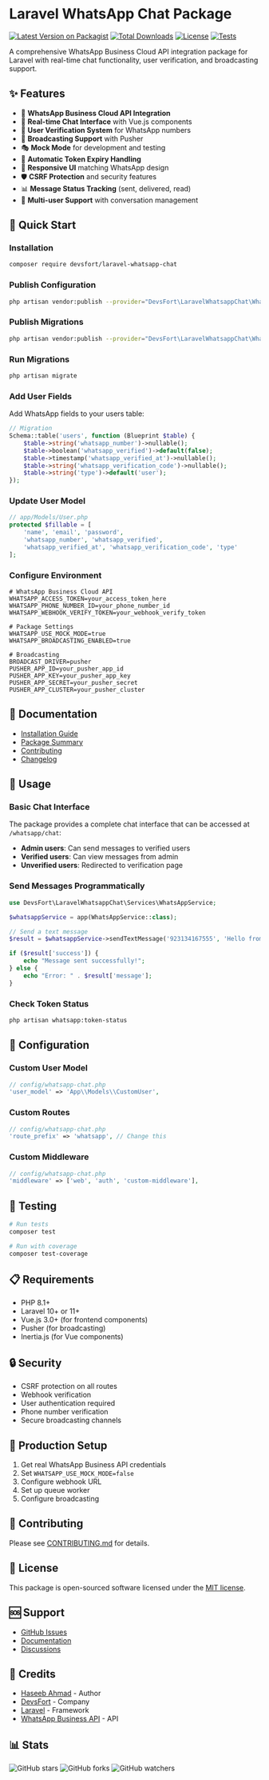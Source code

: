 # Laravel WhatsApp Chat Package

[![Latest Version on Packagist](https://img.shields.io/packagist/v/hahmad748/laravel-whatsapp-chat.svg?style=flat-square)](https://packagist.org/packages/hahmad748/laravel-whatsapp-chat)
[![Total Downloads](https://img.shields.io/packagist/dt/hahmad748/laravel-whatsapp-chat.svg?style=flat-square)](https://packagist.org/packages/hahmad748/laravel-whatsapp-chat)
[![License](https://img.shields.io/packagist/l/hahmad748/laravel-whatsapp-chat.svg?style=flat-square)](https://packagist.org/packages/hahmad748/laravel-whatsapp-chat)
[![Tests](https://github.com/hahmad748/laravel-whatsapp-chat/workflows/Tests/badge.svg)](https://github.com/devsfort/laravel-whatsapp-chat/actions)

A comprehensive WhatsApp Business Cloud API integration package for Laravel with real-time chat functionality, user verification, and broadcasting support.

## ✨ Features

- 🚀 **WhatsApp Business Cloud API Integration**
- 💬 **Real-time Chat Interface** with Vue.js components
- 🔐 **User Verification System** for WhatsApp numbers
- 📡 **Broadcasting Support** with Pusher
- 🎭 **Mock Mode** for development and testing
- 🔄 **Automatic Token Expiry Handling**
- 📱 **Responsive UI** matching WhatsApp design
- 🛡️ **CSRF Protection** and security features
- 📊 **Message Status Tracking** (sent, delivered, read)
- 👥 **Multi-user Support** with conversation management

## 🚀 Quick Start

### Installation

```bash
composer require devsfort/laravel-whatsapp-chat
```

### Publish Configuration

```bash
php artisan vendor:publish --provider="DevsFort\LaravelWhatsappChat\WhatsAppChatServiceProvider" --tag="whatsapp-chat-config"
```

### Publish Migrations

```bash
php artisan vendor:publish --provider="DevsFort\LaravelWhatsappChat\WhatsAppChatServiceProvider" --tag="whatsapp-chat-migrations"
```

### Run Migrations

```bash
php artisan migrate
```

### Add User Fields

Add WhatsApp fields to your users table:

```php
// Migration
Schema::table('users', function (Blueprint $table) {
    $table->string('whatsapp_number')->nullable();
    $table->boolean('whatsapp_verified')->default(false);
    $table->timestamp('whatsapp_verified_at')->nullable();
    $table->string('whatsapp_verification_code')->nullable();
    $table->string('type')->default('user');
});
```

### Update User Model

```php
// app/Models/User.php
protected $fillable = [
    'name', 'email', 'password',
    'whatsapp_number', 'whatsapp_verified', 
    'whatsapp_verified_at', 'whatsapp_verification_code', 'type'
];
```

### Configure Environment

```env
# WhatsApp Business Cloud API
WHATSAPP_ACCESS_TOKEN=your_access_token_here
WHATSAPP_PHONE_NUMBER_ID=your_phone_number_id
WHATSAPP_WEBHOOK_VERIFY_TOKEN=your_webhook_verify_token

# Package Settings
WHATSAPP_USE_MOCK_MODE=true
WHATSAPP_BROADCASTING_ENABLED=true

# Broadcasting
BROADCAST_DRIVER=pusher
PUSHER_APP_ID=your_pusher_app_id
PUSHER_APP_KEY=your_pusher_app_key
PUSHER_APP_SECRET=your_pusher_secret
PUSHER_APP_CLUSTER=your_pusher_cluster
```

## 📖 Documentation

- [Installation Guide](INSTALLATION.md)
- [Package Summary](PACKAGE_SUMMARY.md)
- [Contributing](CONTRIBUTING.md)
- [Changelog](CHANGELOG.md)

## 🎯 Usage

### Basic Chat Interface

The package provides a complete chat interface that can be accessed at `/whatsapp/chat`:

- **Admin users**: Can send messages to verified users
- **Verified users**: Can view messages from admin
- **Unverified users**: Redirected to verification page

### Send Messages Programmatically

```php
use DevsFort\LaravelWhatsappChat\Services\WhatsAppService;

$whatsappService = app(WhatsAppService::class);

// Send a text message
$result = $whatsappService->sendTextMessage('923134167555', 'Hello from Laravel!');

if ($result['success']) {
    echo "Message sent successfully!";
} else {
    echo "Error: " . $result['message'];
}
```

### Check Token Status

```bash
php artisan whatsapp:token-status
```

## 🔧 Configuration

### Custom User Model

```php
// config/whatsapp-chat.php
'user_model' => 'App\\Models\\CustomUser',
```

### Custom Routes

```php
// config/whatsapp-chat.php
'route_prefix' => 'whatsapp', // Change this
```

### Custom Middleware

```php
// config/whatsapp-chat.php
'middleware' => ['web', 'auth', 'custom-middleware'],
```

## 🧪 Testing

```bash
# Run tests
composer test

# Run with coverage
composer test-coverage
```

## 📋 Requirements

- PHP 8.1+
- Laravel 10+ or 11+
- Vue.js 3.0+ (for frontend components)
- Pusher (for broadcasting)
- Inertia.js (for Vue components)

## 🔒 Security

- CSRF protection on all routes
- Webhook verification
- User authentication required
- Phone number verification
- Secure broadcasting channels

## 🚀 Production Setup

1. Get real WhatsApp Business API credentials
2. Set `WHATSAPP_USE_MOCK_MODE=false`
3. Configure webhook URL
4. Set up queue worker
5. Configure broadcasting

## 🤝 Contributing

Please see [CONTRIBUTING.md](CONTRIBUTING.md) for details.

## 📄 License

This package is open-sourced software licensed under the [MIT license](LICENSE).

## 🆘 Support

- [GitHub Issues](https://github.com/hahmad748/laravel-whatsapp-chat/issues)
- [Documentation](https://github.com/hahmad748/laravel-whatsapp-chat/wiki)
- [Discussions](https://github.com/hahmad748/laravel-whatsapp-chat/discussions)

## 🙏 Credits

- [Haseeb Ahmad](https://github.com/hahmad748) - Author
- [DevsFort](https://devsfort.com) - Company
- [Laravel](https://laravel.com) - Framework
- [WhatsApp Business API](https://developers.facebook.com/docs/whatsapp) - API

## 📊 Stats

![GitHub stars](https://img.shields.io/github/stars/hahmad748/laravel-whatsapp-chat?style=social)
![GitHub forks](https://img.shields.io/github/forks/hahmad748/laravel-whatsapp-chat?style=social)
![GitHub watchers](https://img.shields.io/github/watchers/hahmad748/laravel-whatsapp-chat?style=social)
